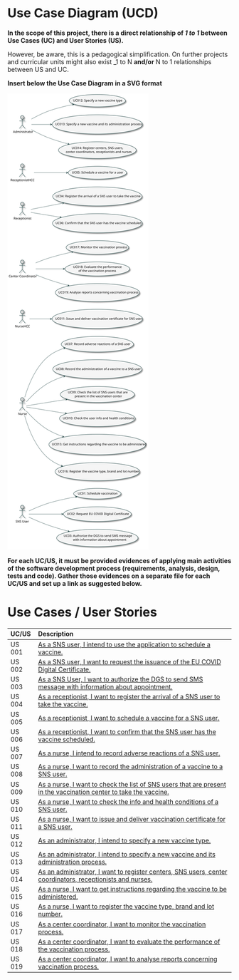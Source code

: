 # Use Case Diagram (UCD)

**In the scope of this project, there is a direct relationship of _1 to 1_ between Use Cases (UC) and User Stories (US).**

However, be aware, this is a pedagogical simplification. On further projects and curricular units might also exist \_1 to N **and/or** N to 1 relationships between US and UC.

**Insert below the Use Case Diagram in a SVG format**

![Use Case Diagram](UCD.svg)

**For each UC/US, it must be provided evidences of applying main activities of the software development process (requirements, analysis, design, tests and code). Gather those evidences on a separate file for each UC/US and set up a link as suggested below.**

# Use Cases / User Stories

| UC/US  | Description                                                                                                                   |
| :----- | :---------------------------------------------------------------------------------------------------------------------------- |
| US 001 | [As a SNS user, I intend to use the application to schedule a vaccine.](US001.md)                                             |
| US 002 | [As a SNS user, I want to request the issuance of the EU COVID Digital Certificate.](US002.md)                                |
| US 003 | [As a SNS User, I want to authorize the DGS to send SMS message with information about appointment.](US003.md)                |
| US 004 | [As a receptionist, I want to register the arrival of a SNS user to take the vaccine.](US004.md)                              |
| US 005 | [As a receptionist, I want to schedule a vaccine for a SNS user.](US005.md)                                                   |
| US 006 | [As a receptionist, I want to confirm that the SNS user has the vaccine scheduled.](US006.md)                                 |
| US 007 | [As a nurse, I intend to record adverse reactions of a SNS user.](US007.md)                                                   |
| US 008 | [As a nurse, I want to record the administration of a vaccine to a SNS user.](US008.md)                                       |
| US 009 | [As a nurse, I want to check the list of SNS users that are present in the vaccination center to take the vaccine.](US009.md) |
| US 010 | [As a nurse, I want to check the info and health conditions of a SNS user.](US010.md)                                         |
| US 011 | [As a nurse, I want to issue and deliver vaccination certificate for a SNS user.](US011.md)                                   |
| US 012 | [As an administrator, I intend to specify a new vaccine type.](US012.md)                                                      |
| US 013 | [As an administrator, I intend to specify a new vaccine and its administration process.](US013.md)                            |
| US 014 | [As an administrator, I want to register centers, SNS users, center coordinators, receptionists and nurses.](US014.md)        |
| US 015 | [As a nurse, I want to get instructions regarding the vaccine to be administered.](US015.md)                                  |
| US 016 | [As a nurse, I want to register the vaccine type, brand and lot number.](US016.md)                                            |
| US 017 | [As a center coordinator, I want to monitor the vaccination process.](US017.md)                                               |
| US 018 | [As a center coordinator, I want to evaluate the performance of the vaccination process.](US018.md)                           |
| US 019 | [As a center coordinator, I want to analyse reports concerning vaccination process.](US019.md)                                |
